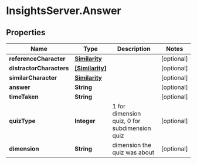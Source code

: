 # InsightsServer.Answer

## Properties
Name | Type | Description | Notes
------------ | ------------- | ------------- | -------------
**referenceCharacter** | [**Similarity**](Similarity.md) |  | [optional] 
**distractorCharacters** | [**[Similarity]**](Similarity.md) |  | [optional] 
**similarCharacter** | [**Similarity**](Similarity.md) |  | [optional] 
**answer** | **String** |  | [optional] 
**timeTaken** | **String** |  | [optional] 
**quizType** | **Integer** | 1 for dimension quiz, 0 for subdimension quiz | [optional] 
**dimension** | **String** | dimension the quiz was about | [optional] 


